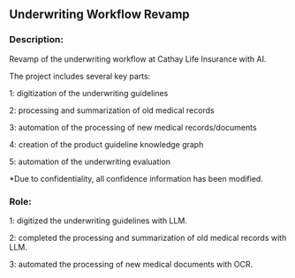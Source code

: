 ## Underwriting Workflow Revamp

### Description:
Revamp of the underwriting workflow at Cathay Life Insurance with AI.

The project includes several key parts:

1: digitization of the underwriting guidelines

2: processing and summarization of old medical records

3: automation of the processing of new medical records/documents

4: creation of the product guideline knowledge graph

5: automation of the underwriting evaluation

*Due to confidentiality, all confidence information has been modified.

### Role:
1: digitized the underwriting guidelines with LLM.

2: completed the processing and summarization of old medical records with LLM.

3: automated the processing of new medical documents with OCR.
